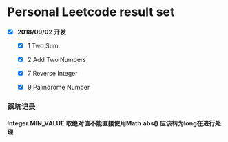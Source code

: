 # Personal Leetcode result set
- [x] **2018/09/02 开发**
  - [x] 1 Two Sum
  - [x] 2 Add Two Numbers
  - [x] 7 Reverse Integer
  - [x] 9 Palindrome Number


### 踩坑记录
**Integer.MIN_VALUE 取绝对值不能直接使用Math.abs() 应该转为long在进行处理**


